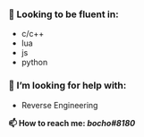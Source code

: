 ### 🧠 Looking to be fluent in:
- c/c++
- lua
- js
- python


### 🤔 I’m looking for help with:
- Reverse Engineering


**📫 How to reach me: _bocho#8180_**

<!--
**Bochocho3001/Bochocho3001** is a ✨ _special_ ✨ repository because its `README.md` (this file) appears on your GitHub profile.

Here are some ideas to get you started:

- 🔭 I’m currently working on ...
- 🌱 I’m currently learning ...
- 👯 I’m looking to collaborate on ...
- 🤔 I’m looking for help with ...
- 💬 Ask me about ...
- 📫 How to reach me: ...
- 😄 Pronouns: ...
- ⚡ Fun fact: ...
-->
